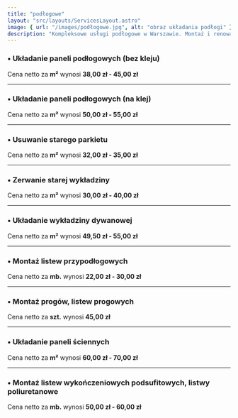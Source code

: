 ```yaml
---
title: "podłogowe"
layout: "src/layouts/ServicesLayout.astro"
image: { url: "/images/podłogowe.jpg", alt: "obraz układania podłogi" }
description: "Kompleksowe usługi podłogowe w Warszawie. Montaż i renowacja podłóg drewnianych, paneli, parkietów oraz wykładzin. Gwarantujemy wysoką jakość wykonania i trwałość."
---
```


### • Układanie paneli podłogowych (bez kleju)

Cena netto za **m²** wynosi **38,00 zł - 45,00 zł**

---

### • Układanie paneli podłogowych (na klej)

Cena netto za **m²** wynosi **50,00 zł - 55,00 zł**

---

### • Usuwanie starego parkietu

Cena netto za **m²** wynosi **32,00 zł - 35,00 zł**

---

### • Zerwanie starej wykładziny

Cena netto za **m²** wynosi **30,00 zł - 40,00 zł**

---

### • Układanie wykładziny dywanowej

Cena netto za **m²** wynosi **49,50 zł - 55,00 zł**

---

### • Montaż listew przypodłogowych

Cena netto za **mb.** wynosi **22,00 zł - 30,00 zł**

---

### • Montaż progów, listew progowych

Cena netto za **szt.** wynosi **45,00 zł**

---

### • Układanie paneli ściennych

Cena netto za **m²** wynosi **60,00 zł - 70,00 zł**

---

### • Montaż listew wykończeniowych podsufitowych, listwy poliuretanowe

Cena netto za **mb.** wynosi **50,00 zł - 60,00 zł**
